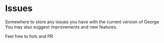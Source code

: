 # Issues
Somewhere to store any issues you have with the current version of George
You may also suggest improvements and new features. 

Feel free to fork and PR
